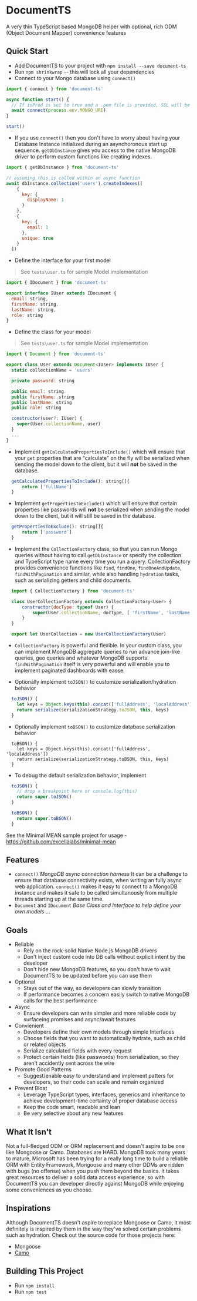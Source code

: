 # DocumentTS
A very thin TypeScript based MongoDB helper with optional, rich ODM (Object Document Mapper) convenience features

## Quick Start
- Add DocumentTS to your project with `npm install --save document-ts`
- Run `npm shrinkwrap` -- this will lock all your dependencies
- Connect to your Mongo database using `connect()`

```js
import { connect } from 'document-ts'

async function start() {
  // If isProd is set to true and a .pem file is provided, SSL will be used to connect: i.e. connect(config.mongoUri, isProd, 'server/compose-ca.pem')
  await connect(process.env.MONGO_URI)
}

start()
```

- If you use `connect()` then you don't have to worry about having your Database Instance initialized during an asynchoronous start up sequence. `getDbInstance` gives you access to the native MongoDB driver to perform custom functions like creating indexes.

```js
import { getDbInstance } from 'document-ts'

// assuming this is called within an async function
await dbInstance.collection('users').createIndexes([
    {
      key: {
        displayName: 1
      }
    },
    {
      key: {
        email: 1
      },
      unique: true
    }
  ])
```

- Define the interface for your first model
> See `tests\user.ts` for sample Model implementation

```js
import { IDocument } from 'document-ts'

export interface IUser extends IDocument {
  email: string,
  firstName: string,
  lastName: string,
  role: string
}
```
- Define the class for your model
> See `tests\user.ts` for sample Model implementation

```js
import { Document } from 'document-ts'

export class User extends Document<IUser> implements IUser {
  static collectionName = 'users'

  private password: string

  public email: string
  public firstName: string
  public lastName: string
  public role: string

  constructor(user?: IUser) {
    super(User.collectionName, user)
  }
  ...
}
```

- Implement `getCalculatedPropertiesToInclude()` which will ensure that your `get` properties that are "calculate" on the fly will be serialized when sending the model down to the client, but it will **not** be saved in the database.

```js
  getCalculatedPropertiesToInclude(): string[]{
      return ['fullName']
  }
```

- Implement `getPropertiesToExclude()` which will ensure that certain properties like passwords will **not** be serialized when sending the model down to the client, but it will still be saved in the database.

```js
  getPropertiesToExclude(): string[]{
      return ['password']
  }
```

- Implement the `CollectionFactory` class, so that you can run Mongo queries without having to call `getDbInstance` or specify the collection and TypeScript type name every time you run a query. CollectionFactory provides convenience functions like `find`, `findOne`, `findOneAndUpdate`, `findWithPagination` and similar, while also handling `hydration` tasks, such as serializing getters and child documents.

```js
  import { CollectionFactory } from 'document-ts'

  class UserCollectionFactory extends CollectionFactory<User> {
      constructor(docType: typeof User) {
          super(User.collectionName, docType, [ 'firstName', 'lastName', 'email' ])
      }
  }

  export let UserCollection = new UserCollectionFactory(User)
```

- `CollectionFactory` is powerful and flexible. In your custom class, you can implement MongoDB aggregate queries to run advance join-like queries, geo queries and whatever MongoDB supports. `findWithPagination` itself is very powerful and will enable you to implement paginated dashboards with easse.

- Optionally implement `toJSON()` to customize serialization/hydration behavior

```js
  toJSON() {
    let keys = Object.keys(this).concat(['fullAddress', 'localAddress'])
    return serialize(serializationStrategy.toJSON, this, keys)
  }
```

- Optionally implement `toBSON()` to customize database serialization behavior

```
  toBSON() {
    let keys = Object.keys(this).concat(['fullAddress', 'localAddress'])
    return serialize(serializationStrategy.toBSON, this, keys)
  }
```

- To debug the default serialization behavior, implement

```js
  toJSON() {
    // drop a breakpoint here or console.log(this)
    return super.toJSON()
  }

  toBSON() {
    return super.toBSON()
  }
```

See the Minimal MEAN sample project for usage - https://github.com/excellalabs/minimal-mean

## Features
- `connect()`
  _MongoDB async connection harness_
  It can be a challenge to ensure that database connectivity exists, when writing an fully async web application. `connect()` makes it easy to connect to a MongoDB instance and makes it safe to be called simultanously from multiple threads starting up at the same time.
- `Document` and `IDocument`
  _Base Class and Interface to help define your own models_
  ...

## Goals
- Reliable
  - Rely on the rock-solid Native Node.js MongoDB drivers
  - Don't inject custom code into DB calls without explicit intent by the developer
  - Don't hide new MongoDB features, so you don't have to wait DocumentTS to be updated before you can use them
- Optional
  - Stays out of the way, so developers can slowly transition
  - If performance becomes a concern easily switch to native MongoDB calls for the best performance
- Async
  - Ensure developers can write simpler and more reliable code by surfaceing promises and async/await features
- Convienient
  - Developers define their own models through simple Interfaces
  - Choose fields that you want to automatically hydrate, such as child or related objects
  - Serialize calculated fields with every request
  - Protect certain fields (like passwords) from serialization, so they aren't accidently sent across the wire
- Promote Good Patterns
  - Suggest/enable easy to understand and implement patters for developers, so their code can scale and remain organized
- Prevent Bloat
  - Leverage TypeScript types, interfaces, generics and inheritance to achieve development-time certainty of proper database access
  - Keep the code smart, readable and lean
  - Be very selective about any new features

## What It Isn't
Not a full-fledged ODM or ORM replacement and doesn't aspire to be one like Mongoose or Camo. Databases are HARD. MongoDB took many years to mature, Microsoft has been trying for a really long time to build a reliable ORM with Entity Framework, Mongoose and many other ODMs are ridden with bugs (no offense) when you push them beyond the basics. It takes great resources to deliver a solid data access experience, so with DocumentTS you can developer directly against MongoDB while enjoying some conveniences as you choose.

## Inspirations
Although DocumentTS doesn't aspire to replace Mongoose or Camo, it most definitely is inspired by them in the way they've solved certain problems such as hydration. Check out the source code for those projects here:
- Mongoose
- [Camo](https://github.com/scottwrobinson/camo)

## Building This Project
- Run `npm install`
- Run `npm test`
